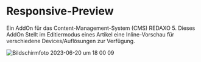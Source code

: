 # Responsive-Preview
 Ein AddOn für das Content-Management-System (CMS) REDAXO 5.
 Dieses AddOn Stellt im Editiermodus eines Artikel eine Inline-Vorschau für verschiedene Devices/Auflösungen zur Verfügung.
 
![Bildschirmfoto 2023-06-20 um 18 00 09](https://github.com/danspringer/mf_responsive_preview/assets/16903055/506b7d24-41ca-409f-baa0-8959a85ce025)
